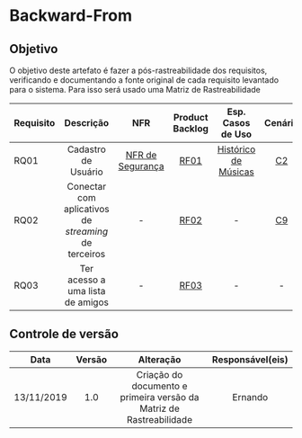 # Backward-From

## Objetivo

O objetivo deste artefato é fazer a pós-rastreabilidade dos requisitos, verificando e documentando a fonte original de cada requisito levantado para o sistema. Para isso será usado uma Matriz de Rastreabilidade

| Requisito | Descrição | NFR |Product Backlog | Esp. Casos de Uso | Cenário | Léxico | MoSCoW | First Things First | Instrospecção | Análise de Protocolo/Observação | Questionário | Rich Picture | Brainstorming |
| :-------- | :-------: | :-: | :-------------: | :---------------: | :-----: | :----: | :----: | :----------------: | :-----------: | :---------------------: | :----------: | :----------: | :-----------: |
| RQ01 | Cadastro de Usuário |  [NFR de Segurança](../modelagem/NFR#NFR-de-Segurança) | [RF01](../modelagem/backlog#Product-Backlog) | [Histórico de Músicas](../modelagem/especificacao_dcu#Histórico-de-músicas) | [C2](../modelagem/cenarios#C2) | [Login](../modelagem/lexicos) | [RF01](../modelagem/backlog) | - | - | - | - | - | - |
| RQ02 | Conectar com aplicativos de _streaming_ de terceiros | - | [RF02](../modelagem/backlog#Product-Backlog) | - | [C9](../modelagem/cenarios#C9) | [Compartilhar](../modelagem/lexicos) | [RF02](../modelagem/backlog) | [Compartilhamento de músicas](../priorizacao/firstThingFirst) | [US05](../elicitacao/introspeccao) |  [RF04 Observação](../elicitacao/observacao#Requisitos-Funcionais) | - | [Rich Pictures](../pre-rastreabilidade/rich-pictures/index) | [RF12](../elicitacao/brainstorming#Requisitos-Funcionais) |
| RQ03 | Ter acesso a uma lista de amigos | - | [RF03](../modelagem/backlog#Product-Backlog) | - | - | - | [RF03](../modelagem/backlog) | - | - |  - | - | - | - |

## Controle de versão

|Data|Versão|Alteração|Responsável(eis)|
|:--:|:----:|:-------:|:---:|
| 13/11/2019 | 1.0 | Criação do documento e primeira versão da Matriz de Rastreabilidade | Ernando | 
